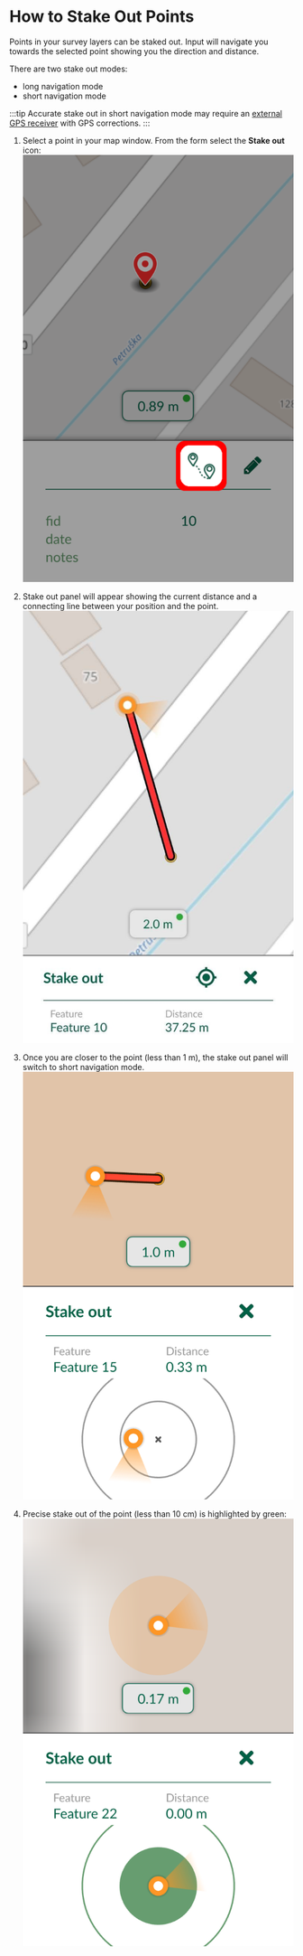 # How to Stake Out Points
<Badge text="since Input 1.3.0" type="tip"/>

Points in your survey layers can be staked out. Input will navigate you towards the selected point showing you the direction and distance.

There are two stake out modes:
- long navigation mode
- short navigation mode

:::tip
Accurate stake out in short navigation mode may require an [external GPS receiver](../external_gps/) with GPS corrections.
:::


1. Select a point in your map window. From the form select the **Stake out** icon:
![stake out](./stake-out.png)

2. Stake out panel will appear showing the current distance and a connecting line between your position and the point.
![long range](./stake-out-long.png)

3. Once you are closer to the point (less than 1 m), the stake out panel will switch to short navigation mode.
![short range](./stake-out-short.png)

4. Precise stake out of the point (less than 10 cm) is highlighted by green:
![short range](./stake-out-short-done.png)

